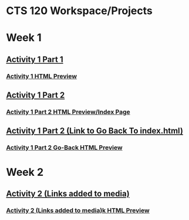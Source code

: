 # CTS 120 Workspace/Projects

# Week 1
## [Activity 1 Part 1](/activity1/part1/test.html)
### [Activity 1 HTML Preview](http://htmlpreview.github.io/?https://github.com/jdykstragcu/CST120/blob/main/activity1/part1/test.html)
## [Activity 1 Part 2](/activity1/part2/index.html)
### [Activity 1 Part 2 HTML Preview/Index Page](http://htmlpreview.github.io/?https://github.com/jdykstragcu/CST120/blob/main/activity1/part2/index.html)
## [Activity 1 Part 2 (Link to Go Back To index.html)](/activity1/part2/page2.html)
### [Activity 1 Part 2 Go-Back HTML Preview](http://htmlpreview.github.io/?https://github.com/jdykstragcu/CST120/blob/main/activity1/part2/page2.html)
# Week 2
## [Activity 2 (Links added to media)](/activity2/index.html)
### [Activity 2 (Links added to media)k HTML Preview](http://htmlpreview.github.io/?https://github.com/jdykstragcu/CST120/blob/main/activity2/index.html)
